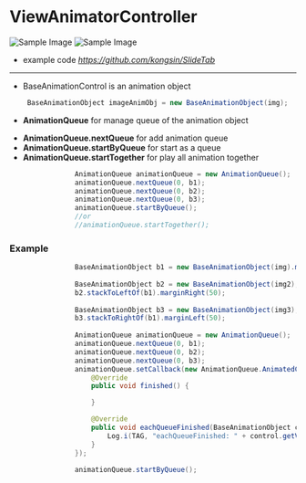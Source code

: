 # ViewAnimatorController

![Sample Image](https://github.com/kongsin/SlideTab/blob/master/preview.gif)
![Sample Image](https://github.com/kongsin/ViewAnimatorController/blob/master/videotogif_2017.03.19_04.04.53.gif)

- example code
_https://github.com/kongsin/SlideTab_

------

* BaseAnimationControl is an animation object
    ```JAVA
     BaseAnimationObject imageAnimObj = new BaseAnimationObject(img);
    ```
* **AnimationQueue** for manage queue of the animation object
- **AnimationQueue.nextQueue** for add animation queue
- **AnimationQueue.startByQueue** for start as a queue
- **AnimationQueue.startTogether** for play all animation together

```JAVA
                AnimationQueue animationQueue = new AnimationQueue();
                animationQueue.nextQueue(0, b1);                
                animationQueue.nextQueue(0, b2);
                animationQueue.nextQueue(0, b3);
                animationQueue.startByQueue();
                //or
                //animationQueue.startTogether();
```

### Example
```JAVA
                BaseAnimationObject b1 = new BaseAnimationObject(img).moveToCenterVertical(main).moveToCenterHorizontal(main);
                
                BaseAnimationObject b2 = new BaseAnimationObject(img2);
                b2.stackToLeftOf(b1).marginRight(50);
                
                BaseAnimationObject b3 = new BaseAnimationObject(img3);
                b3.stackToRightOf(b1).marginLeft(50);
                
                AnimationQueue animationQueue = new AnimationQueue();
                animationQueue.nextQueue(0, b1);                
                animationQueue.nextQueue(0, b2);
                animationQueue.nextQueue(0, b3);
                animationQueue.setCallback(new AnimationQueue.AnimatedCallback() {
                    @Override
                    public void finished() {

                    }

                    @Override
                    public void eachQueueFinished(BaseAnimationObject control) {
                        Log.i(TAG, "eachQueueFinished: " + control.getView().getId());
                    }
                });
                
                animationQueue.startByQueue();
```
